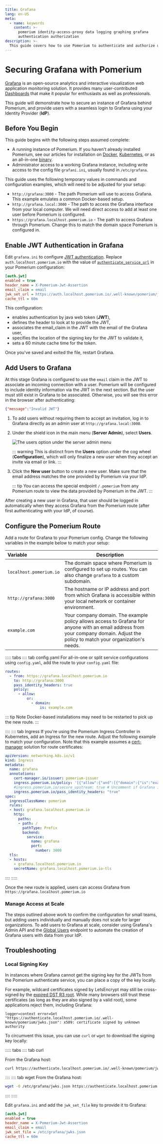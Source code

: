 ```yaml
---
title: Grafana
lang: en-US
meta:
  - name: keywords
    content: >-
      pomerium identity-access-proxy data logging graphing grafana
      authentication authorization
description: >-
  This guide covers how to use Pomerium to authenticate and authorize users of Grafana.
---
```


# Securing Grafana with Pomerium

[Grafana](https://grafana.com/) is an open-source analytics and interactive visualization web application monitoring solution. It provides many user-contributed [Dashboards](https://grafana.com/grafana/dashboards/) that make it popular for enthusiasts as well as professionals.

This guide will demonstrate how to secure an instance of Grafana behind Pomerium, and provide users with a seamless login to Grafana using your Identity Provider (**IdP**).

## Before You Begin

This guide begins with the following steps assumed complete:

- A running instance of Pomerium. If you haven't already installed Pomerium, see our articles for installation on [Docker](/docs/install/readme.md), [Kubernetes](/docs/install/helm.md), or as an all-in-one [binary](/docs/install/binary.html).
- Administrator access to a working Grafana instance, including write access to the config file `grafani.ini`, usually found in `/etc/grafana`.

This guide uses the following temporary values in commands and configuration examples, which will need to be adjusted for your setup:

- `http://grafana:3000` - The path Pomerium will use to access Grafana. This example emulates a common Docker-based setup.
- `http://grafana.local:3000` - The path to access the Grafana interface from your local computer. We will need direct access to add at least one user before Pomerium is configured.
- `https://grafana.localhost.pomerium.io` - The path to access Grafana through Pomerium. Change this to match the domain space Pomerium is configured in.

## Enable JWT Authentication in Grafana

Edit `grafana.ini` to configure [JWT authentication]. Replace `auth.localhost.pomerium.io` with the value of [`authenticate_service_url`] in your Pomerium configuration:

```ini
[auth.jwt]
enabled = true
header_name = X-Pomerium-Jwt-Assertion
email_claim = email
jwk_set_url = https://auth.localhost.pomerium.io/.well-known/pomerium/jwks.json
cache_ttl = 60m
```

This configuration:

- enables authentication by java web token (**JWT**),
- defines the header to look at to provide the JWT,
- associates the email_claim in the JWT with the email of the Grafana user,
- specifies the location of the signing key for the JWT to validate it,
- sets a 60 minute cache time for the token.

Once you've saved and exited the file, restart Grafana.

## Add Users to Grafana

At this stage Grafana is configured to use the `email` claim in the JWT to associate an incoming connection with a user. Pomerium will be configured to include identity information via the JWT in the next section. But the user must still exist in Grafana to be associated. Otherwise, you will see this error in the browser after authenticating:

```json
{"message":"Invalid JWT"}
```

1. To add users without requiring them to accept an invitation, log in to Grafana directly as an admin user at `http://grafana.local:3000`.

1. Under the shield icon in the main menu (**Server Admin**), select **Users**.

    ![The users option under the server admin menu](./img/grafana-server-admin-users.png)

    ::: warning
    This is distinct from the **Users** option under the cog wheel (**Configuration**), which will only finalize a new user when they accept an invite via email or link.
    :::

1. Click the **New user** button to create a new user. Make sure that the email address matches the one provided by Pomerium via your IdP.

    ::: tip
    You can access the special endpoint `/.pomerium` from any Pomerium route to view the data provided by Pomerium in the JWT.
    :::

After creating a new user in Grafana, that user should be logged in automatically when they access Grafana from the Pomerium route (after first authenticating with your IdP, of course).

## Configure the Pomerium Route

Add a route for Grafana to your Pomerium config. Change the following variables in the example below to match your setup:

| Variable | Description |
|:----- | ---- |
| `localhost.pomerium.io` | The domain space where Pomerium is configured to set up routes. You can also change `grafana` to a custom subdomain. |
| `http://grafana:3000` | The hostname or IP address and port from which Grafana is accessible within your local network or container environment. |
| `example.com` | Your company domain. The example policy allows access to Grafana for anyone with an email address from your company domain. Adjust the policy to match your organization's needs. |

::::: tabs
:::: tab config.yaml
For all-in-one or split service configurations using `config.yaml`, add the route to your `config.yaml` file:
```yaml
routes:
  - from: https://grafana.localhost.pomerium.io
    to: http://grafana:3000
    pass_identity_headers: true
    policy:
      - allow:
          or:
            - domain:
                is: example.com

```

::: tip Note
Docker-based installations may need to be restarted to pick up the new route.
:::

::::
:::: tab Ingress
If you're using the Pomerium Ingress Controller in Kubernetes, add an Ingress for the new route. Adjust the following example to match your configuration. Note that this example assumes a [cert-manager][ingress-cert-manager] solution for route certificates:

```yaml
apiVersion: networking.k8s.io/v1
kind: Ingress
metadata:
  name: grafana
  annotations:
    cert-manager.io/issuer: pomerium-issuer
    ingress.pomerium.io/policy: '[{"allow":{"and":[{"domain":{"is":"example.com"}}]}}]'
    #ingress.pomerium.io/secure_upstream: true # Uncomment if Grafana is serving content over HTTPS
    ingress.pomerium.io/pass_identity_headers: "true"
spec:
  ingressClassName: pomerium
  rules:
  - host: grafana.localhost.pomerium.io
    http:
      paths:
      - path: /
        pathType: Prefix
        backend:
          service:
            name: grafana
            port:
              number: 3000
  tls:
  - hosts:
    - grafana.localhost.pomerium.io
    secretName: grafana.localhost.pomerium.io-tls
```
::::
:::::

Once the new route is applied, users can access Grafana from `https://grafana.localhost.pomerium.io`

### Manage Access at Scale

The steps outlined above work to confirm the configuration for small teams, but adding users individually and manually does not scale for larger organizations. To add users to Grafana at scale, consider using Grafana's Admin API and the [Global Users] endpoint to automate the creation of Grafana users with data from your IdP.

## Troubleshooting

### Local Signing Key

In instances where Grafana cannot get the signing key for the JWTs from the Pomerium authenticate service, you can place a copy of the key locally.

For example, wildcard certificates signed by LetsEncrypt may still be cross-signed by the [expired DST R3 root]. While many browsers still trust these certificates (as long as they are also signed by a valid root), some applications reject them, including Grafana:

```log
logger=context error=Get "https://authenticate.localhost.pomerium.io/.well-known/pomerium/jwks.json": x509: certificate signed by unknown authority
```

To circumvent this issue, you can use `curl` or `wget` to download the signing key locally:

::::: tabs
:::: tab curl

From the Grafana host:

```bash
curl https://authenticate.localhost.pomerium.io/.well-known/pomerium/jwks.json > /etc/grafana/jwks.json
```
::::
:::: tab wget
From the Grafana host:
```bash
wget -O /etc/grafana/jwks.json https://authenticate.localhost.pomerium.io/.well-known/pomerium/jwks.json
```
::::
:::::

Edit `grafana.ini` and add the `jwk_set_file` key to provide it to Grafana:

```ini
[auth.jwt]
enabled = true
header_name = X-Pomerium-Jwt-Assertion
email_claim = email
jwk_set_file = /etc/grafana/jwks.json
cache_ttl = 60m
```



[`authenticate_service_url`]: /reference/readme.md#authenticate-service-url
[expired DST R3 root]: https://letsencrypt.org/docs/dst-root-ca-x3-expiration-september-2021/
[Global Users]: https://grafana.com/docs/grafana/latest/http_api/admin/#global-users
[ingress-cert-manager]: /docs/k8s/ingress.md#cert-manager-integration
[JWT authentication]: https://grafana.com/docs/grafana/latest/auth/jwt/
